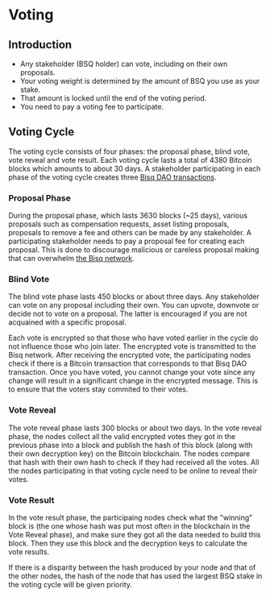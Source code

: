 # Voting

## Introduction
- Any stakeholder (BSQ holder) can vote, including on their own proposals.
- Your voting weight is determined by the amount of BSQ you use as your stake. 
- That amount is locked until the end of the voting period. 
- You need to pay a voting fee to participate.

## Voting Cycle
The voting cycle consists of four phases: the proposal phase, blind vote, vote reveal and vote result. Each voting cycle lasts a total of 4380 Bitcoin blocks which amounts to about 30 days. A stakeholder participating in each phase of the voting cycle creates three [Bisq DAO transactions](bisqdaotx.md). 

### Proposal Phase
During the proposal phase, which lasts 3630 blocks (~25 days), various proposals such as compensation requests, asset listing proposals, proposals to remove a fee and others can be made by any stakeholder. A participating stakeholder needs to pay a proposal fee for creating each proposal. This is done to discourage malicious or careless proposal making that can overwhelm [the Bisq network](bisqp2p.md).

### Blind Vote 
The blind vote phase lasts 450 blocks or about three days. Any stakeholder can vote on any proposal including their own. You can upvote, downvote or decide not to vote on a proposal. The latter is encouraged if you are not acquained with a specific proposal. 

Each vote is encrypted so that those who have voted earlier in the cycle do not influence those who join later. The encrypted vote is transmitted to the Bisq network. After receiving the encrypted vote, the participating nodes check if there is a Bitcoin transaction that corresponds to that Bisq DAO transaction. Once you have voted, you cannot change your vote since any change will result in a significant change in the encrypted message. This is to ensure that the voters stay commited to their votes.

### Vote Reveal
The vote reveal phase lasts 300 blocks or about two days. In the vote reveal phase, the nodes collect all the valid encrypted votes they got in the previous phase into a block and publish the hash of this block (along with their own decryption key) on the Bitcoin blockchain. The nodes compare that hash with their own hash to check if they had received all the votes. All the nodes participating in that voting cycle need to be online to reveal their votes. 

### Vote Result
In the vote result phase, the participaing nodes check what the "winning" block is (the one whose hash was put most often in the blockchain in the Vote Reveal phase), and make sure they got all the data needed to build this block. Then they use this block and the decryption keys to calculate the vote results.

If there is a disparity between the hash produced by your node and that of the other nodes, the hash of the node that has used the largest BSQ stake in the voting cycle will be given priority.

